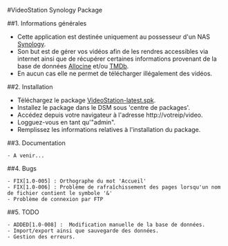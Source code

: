 #VideoStation Synology Package

##1. Informations générales

* Cette application est destinée uniquement au possesseur d'un NAS [Synology](http://www.synology.com). 
* Son but est de gérer vos vidéos afin de les rendres accessibles via internet ainsi que de récupérer certaines informations provenant de la base de données [Allocine](http://www.allocine.fr) et/ou [TMDb](http://www.themoviedatabase.org).
* En aucun cas elle ne permet de télécharger illégalement des vidéos.

##2. Installation

* Téléchargez le package [VideoStation-latest.spk](https://github.com/teebo/VideoStation/blob/master/PACKAGE/VideoStation-latest.spk?raw=true).
* Installez le package dans le DSM sous 'centre de packages'.
* Accédez depuis votre navigateur à l'adresse http://votreip/video.
* Logguez-vous en tant qu'"admin".
* Remplissez les informations relatives à l'installation du package.

##3. Documentation

	- A venir...

##4. Bugs

	- FIX[1.0-005] : Orthographe du mot 'Accueil'
	- FIX[1.0-006] : Problème de rafraîchissement des pages lorsqu'un nom de fichier contient le symbole '&'
	- Problème de connexion par FTP

##5. TODO

	- ADDED[1.0-008] :  Modification manuelle de la base de données.
	- Import/export ainsi que sauvegarde des données.
	- Gestion des erreurs.
